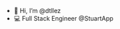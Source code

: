 - 👋 Hi, I’m @dtllez
- 💻 Full Stack Engineer @StuartApp
<!---
dtllez/dtllez is a ✨ special ✨ repository because its `README.md` (this file) appears on your GitHub profile.
You can click the Preview link to take a look at your changes.
--->
